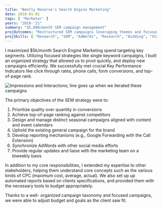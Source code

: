 ```yaml
---
title: "Bently Reserve's Search Engine Marketing"
date: 2018-01-01
tags: [ 'Marketer' ]
years: "2018-'21"
summary: "$5,000/month SEM campaign management"
projOutcomes: "Restructured SEM campaigns leveraging themes and focused targeting that drove conversaions."
projSkills: [ "Research", "SEM", "AdWords", "Research", "Bidding", "Stakeholder Management", "Teaching"  ]
---
```


I maximized $5k/month Search Engine Marketing spend targeting key segments. Utilizing focused strategies like single keyword campaigns, I built an organized strategy that allowed us to pivot quickly, and deploy new campaigns efficiently. We successfully met crucial Key Performance Indicators like click through rates, phone calls, form conversions, and top-of-page rank.

![Impressions and Interactions; line goes up when we iterated these campaigns](/reserve-sem-2018.jpg)

The primary objectives of the SEM strategy were to:

1. Prioritize quality over quantity in conversions
1. Achieve top-of-page ranking against competitors
1. Design and manage distinct seasonal campaigns aligned with content and event calendars
1. Uphold the existing general campaign for the brand
1. Develop reporting mechanisms (e.g., Google Forwarding with the Call Extension)
1. Synchronize AdWords with other social media efforts
1. Provide regular updates and liaise with the marketing team on a biweekly basis

In addition to my core responsibilities, I extended my expertise to other stakeholders, helping them understand core concepts such as the various kinds of CPC (maximum cost, average, actual). We also set up up automated reports based on clients specifications, and provided them with the necessary tools to budget appropriately. 

Thanks to a well- organized campaign taxonomy and focused campaigns, we were able to adjust budget and goals as the client saw fit. 